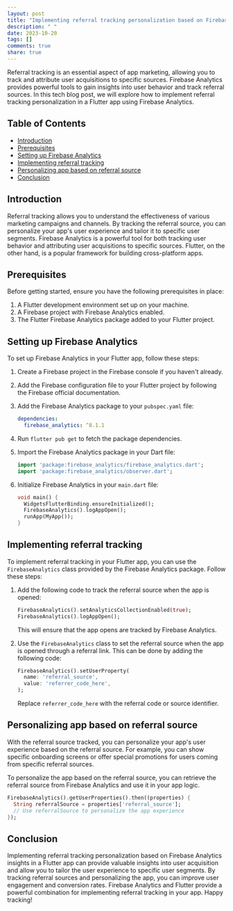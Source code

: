 ```yaml
---
layout: post
title: "Implementing referral tracking personalization based on Firebase Analytics insights in a Flutter app"
description: " "
date: 2023-10-20
tags: []
comments: true
share: true
---
```


Referral tracking is an essential aspect of app marketing, allowing you to track and attribute user acquisitions to specific sources. Firebase Analytics provides powerful tools to gain insights into user behavior and track referral sources. In this tech blog post, we will explore how to implement referral tracking personalization in a Flutter app using Firebase Analytics.

## Table of Contents
- [Introduction](#introduction)
- [Prerequisites](#prerequisites)
- [Setting up Firebase Analytics](#setting-up-firebase-analytics)
- [Implementing referral tracking](#implementing-referral-tracking)
- [Personalizing app based on referral source](#personalizing-app-based-on-referral-source)
- [Conclusion](#conclusion)

## Introduction

Referral tracking allows you to understand the effectiveness of various marketing campaigns and channels. By tracking the referral source, you can personalize your app's user experience and tailor it to specific user segments. Firebase Analytics is a powerful tool for both tracking user behavior and attributing user acquisitions to specific sources. Flutter, on the other hand, is a popular framework for building cross-platform apps.

## Prerequisites

Before getting started, ensure you have the following prerequisites in place:

1. A Flutter development environment set up on your machine.
2. A Firebase project with Firebase Analytics enabled.
3. The Flutter Firebase Analytics package added to your Flutter project.

## Setting up Firebase Analytics

To set up Firebase Analytics in your Flutter app, follow these steps:

1. Create a Firebase project in the Firebase console if you haven't already.

2. Add the Firebase configuration file to your Flutter project by following the Firebase official documentation.

3. Add the Firebase Analytics package to your `pubspec.yaml` file:

   ```yaml
   dependencies:
     firebase_analytics: ^8.1.1
   ```

4. Run `flutter pub get` to fetch the package dependencies.

5. Import the Firebase Analytics package in your Dart file:

   ```dart
   import 'package:firebase_analytics/firebase_analytics.dart';
   import 'package:firebase_analytics/observer.dart';
   ```

6. Initialize Firebase Analytics in your `main.dart` file:

   ```dart
   void main() {
     WidgetsFlutterBinding.ensureInitialized();
     FirebaseAnalytics().logAppOpen();
     runApp(MyApp());
   }
   ```

## Implementing referral tracking

To implement referral tracking in your Flutter app, you can use the `FirebaseAnalytics` class provided by the Firebase Analytics package. Follow these steps:

1. Add the following code to track the referral source when the app is opened:

   ```dart
   FirebaseAnalytics().setAnalyticsCollectionEnabled(true);
   FirebaseAnalytics().logAppOpen();
   ```

   This will ensure that the app opens are tracked by Firebase Analytics.

2. Use the `FirebaseAnalytics` class to set the referral source when the app is opened through a referral link. This can be done by adding the following code:

   ```dart
   FirebaseAnalytics().setUserProperty(
     name: 'referral_source',
     value: 'referrer_code_here',
   );
   ```

   Replace `referrer_code_here` with the referral code or source identifier.

## Personalizing app based on referral source

With the referral source tracked, you can personalize your app's user experience based on the referral source. For example, you can show specific onboarding screens or offer special promotions for users coming from specific referral sources.

To personalize the app based on the referral source, you can retrieve the referral source from Firebase Analytics and use it in your app logic.

```dart
FirebaseAnalytics().getUserProperties().then((properties) {
  String referralSource = properties['referral_source'];
  // Use referralSource to personalize the app experience
});
```

## Conclusion

Implementing referral tracking personalization based on Firebase Analytics insights in a Flutter app can provide valuable insights into user acquisition and allow you to tailor the user experience to specific user segments. By tracking referral sources and personalizing the app, you can improve user engagement and conversion rates. Firebase Analytics and Flutter provide a powerful combination for implementing referral tracking in your app. Happy tracking!